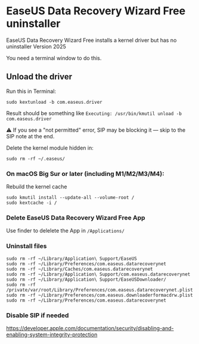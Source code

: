 # EaseUS Data Recovery Wizard Free uninstaller
EaseUS Data Recovery Wizard Free installs a kernel driver but has no uninstaller
Version 2025

You need a terminal window to do this.


## Unload the driver

Run this in Terminal:

```
sudo kextunload -b com.easeus.driver
```

Result should be something like 
```Executing: /usr/bin/kmutil unload -b com.easeus.driver```

⚠️ If you see a "not permitted" error, SIP may be blocking it — skip to the SIP note at the end.


Delete the kernel module hidden in:

```
sudo rm -rf ~/.easeus/
```


### On macOS Big Sur or later (including M1/M2/M3/M4):
Rebuild the kernel cache
```
sudo kmutil install --update-all --volume-root /
sudo kextcache -i /   
```

### Delete EaseUS Data Recovery Wizard Free App
Use finder to delelete the App in 
```/Applications/```

### Uninstall files
```
sudo rm -rf ~/Library/Application\ Support/EaseUS
sudo rm -rf ~/Library/Preferences/com.easeus.datarecoverynet
sudo rm -rf ~/Library/Caches/com.easeus.datarecoverynet
sudo rm -rf ~/Library/Application\ Support/com.easeus.datarecoverynet
sudo rm -rf ~/Library/Application\ Support/EaseUSDownloader/
sudo rm -rf /private/var/root/Library/Preferences/com.easeus.datarecoverynet.plist
sudo rm -rf ~/Library/Preferences/com.easeus.downloaderformacdrw.plist
sudo rm -rf ~/Library/Preferences/com.easeus.datarecoverynet
```



### Disable SIP if needed

https://developer.apple.com/documentation/security/disabling-and-enabling-system-integrity-protection

